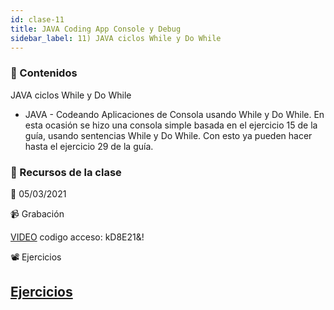 ```yaml
---
id: clase-11
title: JAVA Coding App Console y Debug
sidebar_label: 11) JAVA ciclos While y Do While
---
```




### 📝 Contenidos

JAVA ciclos While y Do While

- JAVA - Codeando Aplicaciones de Consola usando While y Do While. En esta ocasión se hizo una consola simple basada en el ejercicio 15 de la guía, usando sentencias While y Do While.
Con esto ya pueden hacer hasta el ejercicio 29 de la guía.




### 🚀 Recursos de la clase

📆 05/03/2021

📹 Grabación

[VIDEO](https://us02web.zoom.us/rec/share/04kr0SWHL5nErzWDgAICWopw8AWEK8hHXFC8dQH3vDIz6pj0aatqcd7njRYROXMz.ucUt247pjnHfqhTQ)
codigo acceso: kD8E21&!

📽 Ejercicios

[Ejercicios](https://6ta-backend-online.adaitw.org/clases/11/EjerciciosWhile.zip)
---
